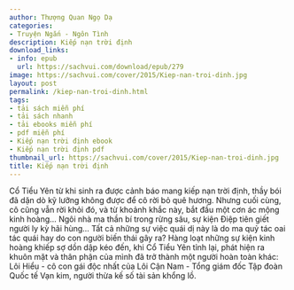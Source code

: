 ```yaml
---
author: Thượng Quan Ngọ Dạ
categories:
- Truyện Ngắn - Ngôn Tình
description: Kiếp nạn trời định
download_links:
- info: epub
  url: https://sachvui.com/download/epub/279
image: https://sachvui.com/cover/2015/Kiep-nan-troi-dinh.jpg
layout: post
permalink: /kiep-nan-troi-dinh.html
tags:
- tải sách miễn phí
- tải sách nhanh
- tải ebooks miễn phí
- pdf miễn phí
- Kiếp nạn trời định ebook
- Kiếp nạn trời định pdf
thumbnail_url: https://sachvui.com/cover/2015/Kiep-nan-troi-dinh.jpg
title: Kiếp nạn trời định
---
```


 <div class="item-desc text-justify"> Cổ Tiểu Yên từ khi sinh ra được cảnh báo mang kiếp nạn trời định, thầy bói đã dặn dò kỹ lưỡng không được để cô rời bỏ quê hương. Nhưng cuối cùng, cô cũng vẫn rời khỏi đó, và từ khoảnh khắc này, bắt đầu một cơn ác mộng kinh hoàng… Ngôi nhà ma thần bí trong rừng sâu, sự kiện Điệp tiên giết người ly kỳ hãi hùng… Tất cả những sự việc quái dị này là do ma quỷ tác oai tác quái hay do con người biến thái gây ra? Hàng loạt những sự kiện kinh hoàng khiếp sợ dồn dập kéo đến, khi Cổ Tiểu Yên tỉnh lại, phát hiện ra khuôn mặt và thân phận của mình đã trở thành một người hoàn toàn khác: Lôi Hiểu - cô con gái độc nhất của Lôi Cận Nam - Tổng giám đốc Tập đoàn Quốc tế Vạn kim, người thừa kế số tài sản khổng lồ. </div>